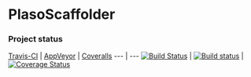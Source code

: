 # PlasoScaffolder

### Project status
[Travis-CI](https://travis-ci.org/) | [AppVeyor](https://ci.appveyor.com) | [Coveralls](https://coveralls.io/)
--- | ---
[![Build Status](https://travis-ci.org/ClaudiaSaxer/PlasoScaffolder.svg?branch=master)](https://travis-ci.org/ClaudiaSaxer/PlasoScaffolder) | [![Build status](https://ci.appveyor.com/api/projects/status/ht9gqpd5r7gdutfv?svg=true)](https://ci.appveyor.com/project/ClaudiaSaxer/PlasoScaffolder) | [![Coverage Status](https://coveralls.io/repos/github/ClaudiaSaxer/PlasoScaffolder/badge.svg?branch=master)](https://coveralls.io/github/ClaudiaSaxer/PlasoScaffolder?branch=master)